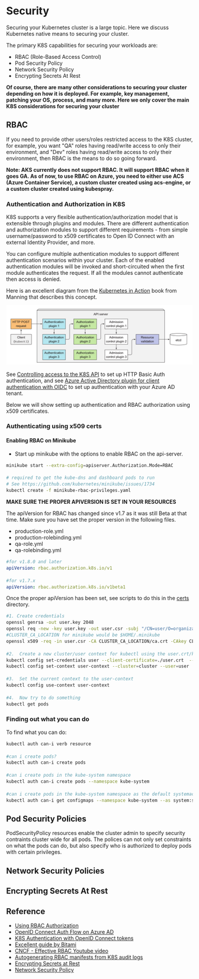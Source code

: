 # Security #

Securing your Kubernetes cluster is a large topic.  Here we discuss Kubernetes native means to securing your cluster.  

The primary K8S capabilities for securing your workloads are:

- RBAC (Role-Based Access Control)
- Pod Security Policy
- Network Security Policy
- Encrypting Secrets At Rest

**Of course, there are many other considerations to securing your cluster depending on how it is deployed. For example, key management, patching your OS, process, and many more.  Here we only cover the main K8S considerations for securing your cluster**

## RBAC ##

If you need to provide other users/roles restricted access to the K8S cluster, for example, you want "QA" roles having read/write access to only their environment, and "Dev" roles having read/write access to only their environment, then RBAC is the means to do so going forward.

**Note: AKS currently does not support RBAC. It will support RBAC when it goes GA.  As of now, to use RBAC on Azure, you need to either use ACS (Azure Container Service), a custom cluster created using acs-engine, or a custom cluster created using kubespray.**

### Authentication and Authorization in K8S ###

K8S supports a very flexible authentication/authorization model that is extensible through plugins and modules.  There are different authentication and authorization modules to support different requirements - from simple username/password to x509 certificates to Open ID Connect with an external Identity Provider, and more.

You can configure multiple authentication modules to support different authentication scenarios within your cluster.  Each of the enabled authentication modules will be invoked and short-circuited when the first module authenticates the request.  If all the modules cannot authenticate then access is denied.

Here is an excellent diagram from the [Kubernetes in Action](https://www.manning.com/books/kubernetes-in-action) book from Manning that describes this concept.

![access-control-overview](./authentication_authorization.png)

See [Controlling access to the K8S API](https://kubernetes.io/docs/admin/accessing-the-api/) to set up HTTP Basic Auth authentication, and see [Azure Active Directory plugin for client authentication with OIDC](https://github.com/kubernetes/client-go/tree/master/plugin/pkg/client/auth/azure) to set up authentication with your Azure AD tenant.

Below we will show setting up authentication and RBAC authorization using x509 certificates.

### Authenticating using x509 certs ###

#### Enabling RBAC on Minikube ####

- Start up minikube with the options to enable RBAC on the api-server.

```sh
minikube start --extra-config=apiserver.Authorization.Mode=RBAC

# required to get the kube-dns and dashboard pods to run
# See https://github.com/kubernetes/minikube/issues/1734
kubectl create -f minikube-rbac-privileges.yaml
```

**MAKE SURE THE PROPER APIVERSION IS SET IN YOUR RESOURCES**

The apiVersion for RBAC has changed since v1.7 as it was still Beta at that time. Make sure you have set the proper version in the following files.

- production-role.yml
- production-rolebinding.yml
- qa-role.yml
- qa-rolebinding.yml

```yaml
#for v1.8.0 and later
apiVersion: rbac.authorization.k8s.io/v1

#for v1.7.x
apiVersion: rbac.authorization.k8s.io/v1beta1
```

Once the proper apiVersion has been set, see scripts to do this in the [certs](./certs) directory.

```sh
#1. Create credentials
openssl genrsa -out user.key 2048
openssl req -new -key user.key -out user.csr -subj "/CN=user/O=organization"
#CLUSTER_CA_LOCATION for minikube would be $HOME/.minikube
openssl x509 -req -in user.csr -CA CLUSTER_CA_LOCATION/ca.crt -CAkey CLUSTER_CA_LOCATION/ca.key -CAcreateserial -out user.crt -days 500

#2.  Create a new cluster/user context for kubectl using the user.crt/key that was just created
kubectl config set-credentials user --client-certificate=./user.crt  --client-key=./user.key
kubectl config set-context user-context --cluster=cluster --user=user

#3.  Set the current context to the user-context
kubectl config use-context user-context

#4.  Now try to do something
kubectl get pods
```

### Finding out what you can do ###

To find what you can do:

```sh
kubectl auth can-i verb resource

#can i create pods?
kubectl auth can-i create pods

#can i create pods in the kube-system namespace
kubectl auth can-i create pods --namespace kube-system

#can i create pods in the kube-system namespace as the default systemaccount user?
kubectl auth can-i get configmaps --namespace kube-system --as system:serviceaccount:kube-system:default
```

## Pod Security Policies ##

PodSecurityPolicy resources enable the cluster admin to specify security contraints cluster wide for all pods.  The polices can not only set constraints on what the pods can do, but also specify who is authorized to deploy pods with certain privileges.

## Network Security Policies ## 

## Encrypting Secrets At Rest ##


## Reference ##

- [Using RBAC Authorization](https://kubernetes.io/docs/admin/authorization/rbac/)
- [OpenID Connect Auth Flow on Azure AD](https://docs.microsoft.com/en-us/azure/active-directory/develop/active-directory-protocols-openid-connect-code)
- [K8S Authentication with OpenID Connect tokens](https://kubernetes.io/docs/admin/authentication/#openid-connect-tokens)
- [Excellent guide by Bitami](https://docs.bitnami.com/kubernetes/how-to/configure-rbac-in-your-kubernetes-cluster/)
- [CNCF - Effective RBAC Youtube video](https://www.youtube.com/watch?v=Nw1ymxcLIDI)
- [Autogenerating RBAC manifests from K8S audit logs](https://github.com/liggitt/audit2rbac)
- [Encrypting Secrets at Rest](https://kubernetes.io/docs/tasks/administer-cluster/encrypt-data/)
- [Network Security Policy](https://kubernetes.io/docs/tasks/administer-cluster/declare-network-policy/)